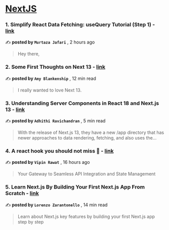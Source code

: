 
<h1><a href=https://medium.com/tag/nextjs/recommended target="_blank" rel="noopener noreferrer">NextJS</a></h1>
<h3>1. Simplify React Data Fetching: useQuery Tutorial (Step 1) - <a href=https://medium.com/@jafarimurtaza/simplify-data-fetching-in-react-with-usequery-step-by-step-tutorial-4fe930102585?source=tag_recommended_feed---------0-84----------nextjs----------a335448c_cfcd_462f_93a7_b0d3bdc1bfa3------- target="_blank" rel="noopener noreferrer">link</a></h3>

✍️ **posted by `Murtaza Jafari`** <date> , 2 hours ago</date>

<blockquote>Hey there,</blockquote>

<h3>2. Some First Thoughts on Next 13 - <a href=https://medium.com/better-programming/some-first-thoughts-on-next-13-922a6a6c5200?source=tag_recommended_feed---------1-107----------nextjs----------a335448c_cfcd_462f_93a7_b0d3bdc1bfa3------- target="_blank" rel="noopener noreferrer">link</a></h3>

✍️ **posted by `Amy Blankenship`** <date> , 12 min read</date>

<blockquote>I really wanted to love Next 13.</blockquote>

<h3>3. Understanding Server Components in React 18 and Next.js 13 - <a href=https://medium.com/@adhithiravi/what-are-server-components-and-client-components-in-react-18-and-next-js-13-6f869c0c66b0?source=tag_recommended_feed---------2-85----------nextjs----------a335448c_cfcd_462f_93a7_b0d3bdc1bfa3------- target="_blank" rel="noopener noreferrer">link</a></h3>

✍️ **posted by `Adhithi Ravichandran`** <date> , 5 min read</date>

<blockquote>With the release of Next.js 13, they have a new /app directory that has newer approaches to data rendering, fetching, and also uses the…</blockquote>

<h3>4. A react hook you should not miss 🙅 - <a href=https://medium.com/dev-genius/a-react-hook-you-should-never-miss-4c695f2ca68?source=tag_recommended_feed---------3-84----------nextjs----------a335448c_cfcd_462f_93a7_b0d3bdc1bfa3------- target="_blank" rel="noopener noreferrer">link</a></h3>

✍️ **posted by `Vipin Rawat`** <date> , 16 hours ago</date>

<blockquote>Your Gateway to Seamless API Integration and State Management</blockquote>

<h3>5. Learn Next.js By Building Your First Next.js App From Scratch - <a href=https://medium.com/gitconnected/learn-next-js-by-building-your-first-next-js-app-from-scratch-8ec7cc93a9cb?source=tag_recommended_feed---------4-107----------nextjs----------a335448c_cfcd_462f_93a7_b0d3bdc1bfa3------- target="_blank" rel="noopener noreferrer">link</a></h3>

✍️ **posted by `Lorenzo Zarantonello`** <date> , 14 min read</date>

<blockquote>Learn about Next.js key features by building your first Next.js app step by step</blockquote>

